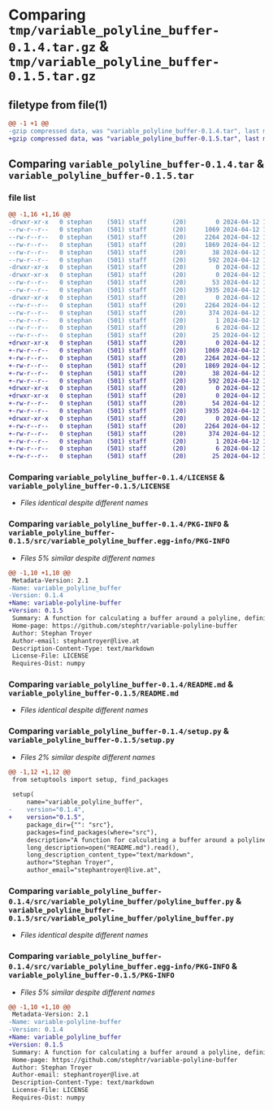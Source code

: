 # Comparing `tmp/variable_polyline_buffer-0.1.4.tar.gz` & `tmp/variable_polyline_buffer-0.1.5.tar.gz`

## filetype from file(1)

```diff
@@ -1 +1 @@
-gzip compressed data, was "variable_polyline_buffer-0.1.4.tar", last modified: Fri Apr 12 15:03:04 2024, max compression
+gzip compressed data, was "variable_polyline_buffer-0.1.5.tar", last modified: Fri Apr 12 15:04:13 2024, max compression
```

## Comparing `variable_polyline_buffer-0.1.4.tar` & `variable_polyline_buffer-0.1.5.tar`

### file list

```diff
@@ -1,16 +1,16 @@
-drwxr-xr-x   0 stephan    (501) staff       (20)        0 2024-04-12 15:03:04.761951 variable_polyline_buffer-0.1.4/
--rw-r--r--   0 stephan    (501) staff       (20)     1069 2024-04-12 14:13:03.000000 variable_polyline_buffer-0.1.4/LICENSE
--rw-r--r--   0 stephan    (501) staff       (20)     2264 2024-04-12 15:03:04.761721 variable_polyline_buffer-0.1.4/PKG-INFO
--rw-r--r--   0 stephan    (501) staff       (20)     1869 2024-04-12 14:55:37.000000 variable_polyline_buffer-0.1.4/README.md
--rw-r--r--   0 stephan    (501) staff       (20)       38 2024-04-12 15:03:04.761989 variable_polyline_buffer-0.1.4/setup.cfg
--rw-r--r--   0 stephan    (501) staff       (20)      592 2024-04-12 15:03:00.000000 variable_polyline_buffer-0.1.4/setup.py
-drwxr-xr-x   0 stephan    (501) staff       (20)        0 2024-04-12 15:03:04.760224 variable_polyline_buffer-0.1.4/src/
-drwxr-xr-x   0 stephan    (501) staff       (20)        0 2024-04-12 15:03:04.760851 variable_polyline_buffer-0.1.4/src/variable_polyline_buffer/
--rw-r--r--   0 stephan    (501) staff       (20)       53 2024-04-12 13:54:44.000000 variable_polyline_buffer-0.1.4/src/variable_polyline_buffer/__init__.py
--rw-r--r--   0 stephan    (501) staff       (20)     3935 2024-04-12 13:52:24.000000 variable_polyline_buffer-0.1.4/src/variable_polyline_buffer/polyline_buffer.py
-drwxr-xr-x   0 stephan    (501) staff       (20)        0 2024-04-12 15:03:04.761559 variable_polyline_buffer-0.1.4/src/variable_polyline_buffer.egg-info/
--rw-r--r--   0 stephan    (501) staff       (20)     2264 2024-04-12 15:03:04.000000 variable_polyline_buffer-0.1.4/src/variable_polyline_buffer.egg-info/PKG-INFO
--rw-r--r--   0 stephan    (501) staff       (20)      374 2024-04-12 15:03:04.000000 variable_polyline_buffer-0.1.4/src/variable_polyline_buffer.egg-info/SOURCES.txt
--rw-r--r--   0 stephan    (501) staff       (20)        1 2024-04-12 15:03:04.000000 variable_polyline_buffer-0.1.4/src/variable_polyline_buffer.egg-info/dependency_links.txt
--rw-r--r--   0 stephan    (501) staff       (20)        6 2024-04-12 15:03:04.000000 variable_polyline_buffer-0.1.4/src/variable_polyline_buffer.egg-info/requires.txt
--rw-r--r--   0 stephan    (501) staff       (20)       25 2024-04-12 15:03:04.000000 variable_polyline_buffer-0.1.4/src/variable_polyline_buffer.egg-info/top_level.txt
+drwxr-xr-x   0 stephan    (501) staff       (20)        0 2024-04-12 15:04:13.364326 variable_polyline_buffer-0.1.5/
+-rw-r--r--   0 stephan    (501) staff       (20)     1069 2024-04-12 14:13:03.000000 variable_polyline_buffer-0.1.5/LICENSE
+-rw-r--r--   0 stephan    (501) staff       (20)     2264 2024-04-12 15:04:13.364054 variable_polyline_buffer-0.1.5/PKG-INFO
+-rw-r--r--   0 stephan    (501) staff       (20)     1869 2024-04-12 14:55:37.000000 variable_polyline_buffer-0.1.5/README.md
+-rw-r--r--   0 stephan    (501) staff       (20)       38 2024-04-12 15:04:13.364364 variable_polyline_buffer-0.1.5/setup.cfg
+-rw-r--r--   0 stephan    (501) staff       (20)      592 2024-04-12 15:03:52.000000 variable_polyline_buffer-0.1.5/setup.py
+drwxr-xr-x   0 stephan    (501) staff       (20)        0 2024-04-12 15:04:13.362401 variable_polyline_buffer-0.1.5/src/
+drwxr-xr-x   0 stephan    (501) staff       (20)        0 2024-04-12 15:04:13.363055 variable_polyline_buffer-0.1.5/src/variable_polyline_buffer/
+-rw-r--r--   0 stephan    (501) staff       (20)       54 2024-04-12 15:03:48.000000 variable_polyline_buffer-0.1.5/src/variable_polyline_buffer/__init__.py
+-rw-r--r--   0 stephan    (501) staff       (20)     3935 2024-04-12 13:52:24.000000 variable_polyline_buffer-0.1.5/src/variable_polyline_buffer/polyline_buffer.py
+drwxr-xr-x   0 stephan    (501) staff       (20)        0 2024-04-12 15:04:13.363804 variable_polyline_buffer-0.1.5/src/variable_polyline_buffer.egg-info/
+-rw-r--r--   0 stephan    (501) staff       (20)     2264 2024-04-12 15:04:13.000000 variable_polyline_buffer-0.1.5/src/variable_polyline_buffer.egg-info/PKG-INFO
+-rw-r--r--   0 stephan    (501) staff       (20)      374 2024-04-12 15:04:13.000000 variable_polyline_buffer-0.1.5/src/variable_polyline_buffer.egg-info/SOURCES.txt
+-rw-r--r--   0 stephan    (501) staff       (20)        1 2024-04-12 15:04:13.000000 variable_polyline_buffer-0.1.5/src/variable_polyline_buffer.egg-info/dependency_links.txt
+-rw-r--r--   0 stephan    (501) staff       (20)        6 2024-04-12 15:04:13.000000 variable_polyline_buffer-0.1.5/src/variable_polyline_buffer.egg-info/requires.txt
+-rw-r--r--   0 stephan    (501) staff       (20)       25 2024-04-12 15:04:13.000000 variable_polyline_buffer-0.1.5/src/variable_polyline_buffer.egg-info/top_level.txt
```

### Comparing `variable_polyline_buffer-0.1.4/LICENSE` & `variable_polyline_buffer-0.1.5/LICENSE`

 * *Files identical despite different names*

### Comparing `variable_polyline_buffer-0.1.4/PKG-INFO` & `variable_polyline_buffer-0.1.5/src/variable_polyline_buffer.egg-info/PKG-INFO`

 * *Files 5% similar despite different names*

```diff
@@ -1,10 +1,10 @@
 Metadata-Version: 2.1
-Name: variable_polyline_buffer
-Version: 0.1.4
+Name: variable-polyline-buffer
+Version: 0.1.5
 Summary: A function for calculating a buffer around a polyline, defining the contours of a line with variable thickness.
 Home-page: https://github.com/stephtr/variable-polyline-buffer
 Author: Stephan Troyer
 Author-email: stephantroyer@live.at
 Description-Content-Type: text/markdown
 License-File: LICENSE
 Requires-Dist: numpy
```

### Comparing `variable_polyline_buffer-0.1.4/README.md` & `variable_polyline_buffer-0.1.5/README.md`

 * *Files identical despite different names*

### Comparing `variable_polyline_buffer-0.1.4/setup.py` & `variable_polyline_buffer-0.1.5/setup.py`

 * *Files 2% similar despite different names*

```diff
@@ -1,12 +1,12 @@
 from setuptools import setup, find_packages
 
 setup(
     name="variable_polyline_buffer",
-    version="0.1.4",
+    version="0.1.5",
     package_dir={"": "src"},
     packages=find_packages(where="src"),
     description="A function for calculating a buffer around a polyline, defining the contours of a line with variable thickness.",
     long_description=open("README.md").read(),
     long_description_content_type="text/markdown",
     author="Stephan Troyer",
     author_email="stephantroyer@live.at",
```

### Comparing `variable_polyline_buffer-0.1.4/src/variable_polyline_buffer/polyline_buffer.py` & `variable_polyline_buffer-0.1.5/src/variable_polyline_buffer/polyline_buffer.py`

 * *Files identical despite different names*

### Comparing `variable_polyline_buffer-0.1.4/src/variable_polyline_buffer.egg-info/PKG-INFO` & `variable_polyline_buffer-0.1.5/PKG-INFO`

 * *Files 5% similar despite different names*

```diff
@@ -1,10 +1,10 @@
 Metadata-Version: 2.1
-Name: variable-polyline-buffer
-Version: 0.1.4
+Name: variable_polyline_buffer
+Version: 0.1.5
 Summary: A function for calculating a buffer around a polyline, defining the contours of a line with variable thickness.
 Home-page: https://github.com/stephtr/variable-polyline-buffer
 Author: Stephan Troyer
 Author-email: stephantroyer@live.at
 Description-Content-Type: text/markdown
 License-File: LICENSE
 Requires-Dist: numpy
```

